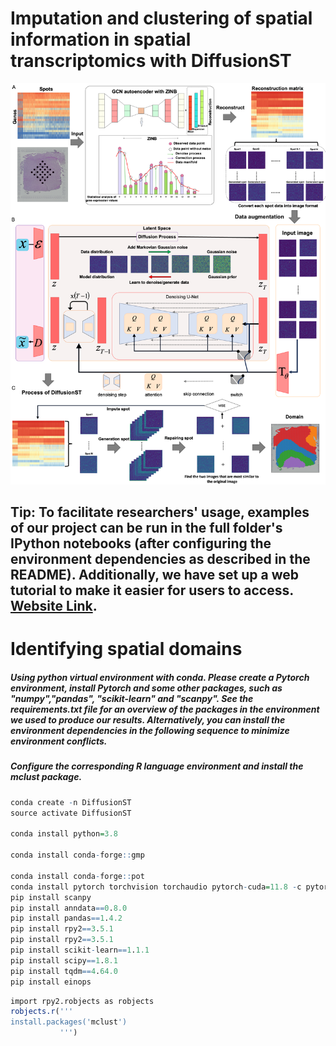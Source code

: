 # Imputation and clustering of spatial information in spatial transcriptomics with DiffusionST
![image](https://github.com/cuiyaxuan/DiffusionST/blob/main/workflow.png)
## Tip: To facilitate researchers' usage, examples of our project can be run in the full folder's IPython notebooks (after configuring the environment dependencies as described in the README).  Additionally, we have set up a web tutorial to make it easier for users to access. [Website Link](https://denoisest-tutorial1.readthedocs.io/en/latest/). <br>


# Identifying spatial domains
##### Using python virtual environment with conda. Please create a Pytorch environment, install Pytorch and some other packages, such as "numpy","pandas", "scikit-learn" and "scanpy". See the requirements.txt file for an overview of the packages in the environment we used to produce our results. Alternatively, you can install the environment dependencies in the following sequence to minimize environment conflicts. <br>

##### Configure the corresponding R language environment and install the mclust package.

```R
conda create -n DiffusionST
source activate DiffusionST

conda install python=3.8

conda install conda-forge::gmp

conda install conda-forge::pot
conda install pytorch torchvision torchaudio pytorch-cuda=11.8 -c pytorch -c nvidia
pip install scanpy
pip install anndata==0.8.0
pip install pandas==1.4.2
pip install rpy2==3.5.1
pip install rpy2==3.5.1
pip install scikit-learn==1.1.1
pip install scipy==1.8.1
pip install tqdm==4.64.0
pip install einops

```
```R
import rpy2.robjects as robjects
robjects.r('''
install.packages('mclust')
           ''')

```
